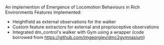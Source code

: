 An implemention of Emergence of Locomotion Behaviours in Rich Environments
Features Implemented:
* Heightfield as external observations for the walker
* Custom feature extractors for external and proprioceptive observations
* Integrated dm_control's walker with Gym using a wrapper (code borrowed from https://github.com/imgeorgiev/dmc2gymnasium)
